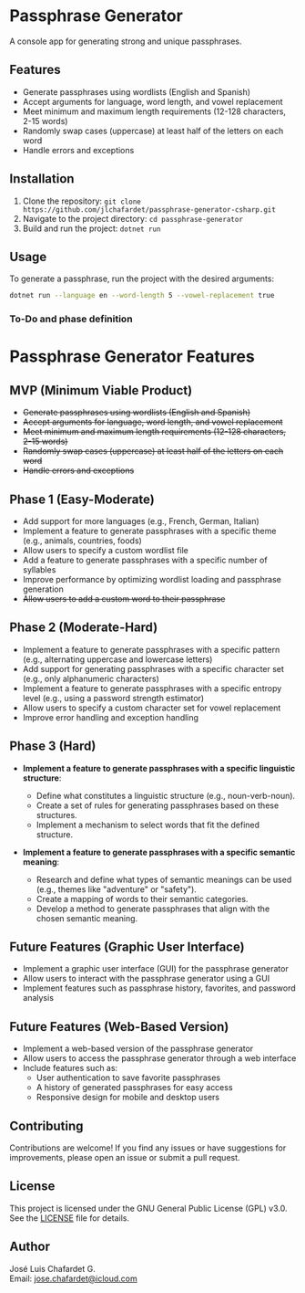 # Passphrase Generator

A console app for generating strong and unique passphrases.

## Features

- Generate passphrases using wordlists (English and Spanish)
- Accept arguments for language, word length, and vowel replacement
- Meet minimum and maximum length requirements (12-128 characters, 2-15 words)
- Randomly swap cases (uppercase) at least half of the letters on each word
- Handle errors and exceptions

## Installation

1. Clone the repository: `git clone https://github.com/jlchafardet/passphrase-generator-csharp.git`
2. Navigate to the project directory: `cd passphrase-generator`
3. Build and run the project: `dotnet run`

## Usage

To generate a passphrase, run the project with the desired arguments:

```bash
dotnet run --language en --word-length 5 --vowel-replacement true
```

### To-Do and phase definition

**Passphrase Generator Features**
=====================================

**MVP (Minimum Viable Product)**
-----------------------------

- ~~Generate passphrases using wordlists (English and Spanish)~~
- ~~Accept arguments for language, word length, and vowel replacement~~
- ~~Meet minimum and maximum length requirements (12-128 characters, 2-15 words)~~
- ~~Randomly swap cases (uppercase) at least half of the letters on each word~~
- ~~Handle errors and exceptions~~

**Phase 1 (Easy-Moderate)**
-------------------------

- Add support for more languages (e.g., French, German, Italian)
- Implement a feature to generate passphrases with a specific theme (e.g., animals, countries, foods)
- Allow users to specify a custom wordlist file
- Add a feature to generate passphrases with a specific number of syllables
- Improve performance by optimizing wordlist loading and passphrase generation
- ~~Allow users to add a custom word to their passphrase~~  <!-- New feature added -->

**Phase 2 (Moderate-Hard)**
-------------------------

- Implement a feature to generate passphrases with a specific pattern (e.g., alternating uppercase and lowercase letters)
- Add support for generating passphrases with a specific character set (e.g., only alphanumeric characters)
- Implement a feature to generate passphrases with a specific entropy level (e.g., using a password strength estimator)
- Allow users to specify a custom character set for vowel replacement
- Improve error handling and exception handling

**Phase 3 (Hard)**
-----------------

- **Implement a feature to generate passphrases with a specific linguistic structure**:
  - Define what constitutes a linguistic structure (e.g., noun-verb-noun).
  - Create a set of rules for generating passphrases based on these structures.
  - Implement a mechanism to select words that fit the defined structure.

- **Implement a feature to generate passphrases with a specific semantic meaning**:
  - Research and define what types of semantic meanings can be used (e.g., themes like "adventure" or "safety").
  - Create a mapping of words to their semantic categories.
  - Develop a method to generate passphrases that align with the chosen semantic meaning.

**Future Features (Graphic User Interface)**
------------------------------------------

- Implement a graphic user interface (GUI) for the passphrase generator
- Allow users to interact with the passphrase generator using a GUI
- Implement features such as passphrase history, favorites, and password analysis

**Future Features (Web-Based Version)**
----------------------------------------

- Implement a web-based version of the passphrase generator
- Allow users to access the passphrase generator through a web interface
- Include features such as:
  - User authentication to save favorite passphrases
  - A history of generated passphrases for easy access
  - Responsive design for mobile and desktop users

## Contributing

Contributions are welcome! If you find any issues or have suggestions for improvements, please open an issue or submit a pull request.

## License

This project is licensed under the GNU General Public License (GPL) v3.0. See the [LICENSE](LICENSE) file for details.

## Author

José Luis Chafardet G.  
Email: jose.chafardet@icloud.com
